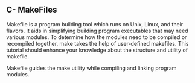 ## C- MakeFiles
Makefile is a program building tool which runs on Unix, Linux, and their flavors. It aids in simplifying building program executables that may need various modules. To determine how the modules need to be compiled or recompiled together, make takes the help of user-defined makefiles. This tutorial should enhance your knowledge about the structure and utility of makefile.

Makefile guides the make utility while compiling and linking program modules.

